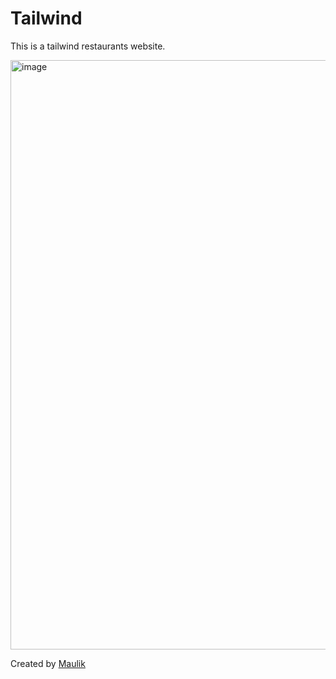 # Tailwind
This is a tailwind restaurants website.

<img width="943" alt="image" src="https://github.com/Maulik10592/Tailwind/assets/43468934/d494e561-2916-45d9-8fe1-a6f1beec5922">

Created by <a href="maulik-vaghela.vercel.app" target="_blank">Maulik</a>
